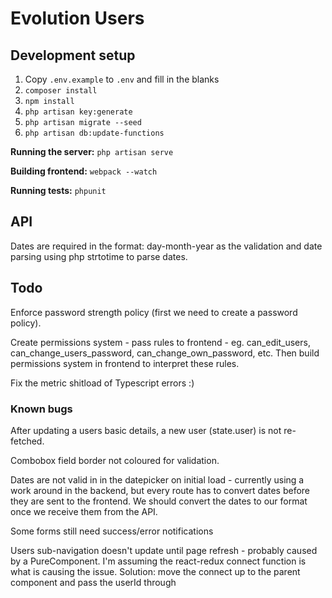 # Evolution Users

## Development setup

1. Copy `.env.example` to `.env` and fill in the blanks
2. `composer install`
3. `npm install`
4. `php artisan key:generate`
5. `php artisan migrate --seed`
6. `php artisan db:update-functions`

__Running the server:__ `php artisan serve`

__Building frontend:__ `webpack --watch`

__Running tests:__ `phpunit`

## API

Dates are required in the format: day-month-year as the validation and date parsing using php strtotime to parse dates.

## Todo

Enforce password strength policy (first we need to create a password policy).

Create permissions system - pass rules to frontend - eg. can_edit_users, can_change_users_password, can_change_own_password, etc. Then build permissions system in frontend to interpret these rules.

Fix the metric shitload of Typescript errors :)

### Known bugs

After updating a users basic details, a new user (state.user) is not re-fetched.

Combobox field border not coloured for validation.

Dates are not valid in in the datepicker on initial load - currently using a work around in the backend, but every route has to convert dates before they are sent to the frontend. We should convert the dates to our format once we receive them from the API.

Some forms still need success/error notifications

Users sub-navigation doesn't update until page refresh - probably caused by a PureComponent. I'm assuming the react-redux connect function is what is causing the issue. Solution: move the connect up to the parent component and pass the userId through
